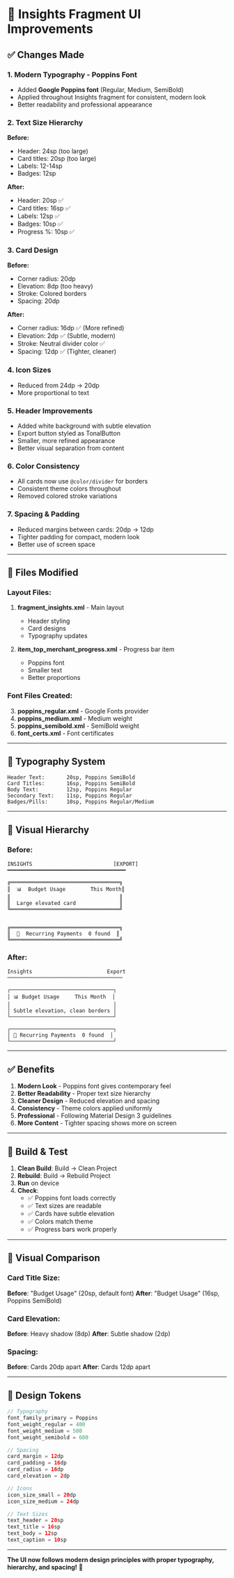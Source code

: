 # 🎨 Insights Fragment UI Improvements

## ✅ Changes Made

### 1. **Modern Typography - Poppins Font**
- Added **Google Poppins font** (Regular, Medium, SemiBold)
- Applied throughout Insights fragment for consistent, modern look
- Better readability and professional appearance

### 2. **Text Size Hierarchy**
**Before:**
- Header: 24sp (too large)
- Card titles: 20sp (too large)
- Labels: 12-14sp
- Badges: 12sp

**After:**
- Header: 20sp ✅
- Card titles: 16sp ✅
- Labels: 12sp ✅
- Badges: 10sp ✅
- Progress %: 10sp ✅

### 3. **Card Design**
**Before:**
- Corner radius: 20dp
- Elevation: 8dp (too heavy)
- Stroke: Colored borders
- Spacing: 20dp

**After:**
- Corner radius: 16dp ✅ (More refined)
- Elevation: 2dp ✅ (Subtle, modern)
- Stroke: Neutral divider color ✅
- Spacing: 12dp ✅ (Tighter, cleaner)

### 4. **Icon Sizes**
- Reduced from 24dp → 20dp
- More proportional to text

### 5. **Header Improvements**
- Added white background with subtle elevation
- Export button styled as TonalButton
- Smaller, more refined appearance
- Better visual separation from content

### 6. **Color Consistency**
- All cards now use `@color/divider` for borders
- Consistent theme colors throughout
- Removed colored stroke variations

### 7. **Spacing & Padding**
- Reduced margins between cards: 20dp → 12dp
- Tighter padding for compact, modern look
- Better use of screen space

---

## 📝 Files Modified

### Layout Files:
1. **fragment_insights.xml** - Main layout
   - Header styling
   - Card designs
   - Typography updates

2. **item_top_merchant_progress.xml** - Progress bar item
   - Poppins font
   - Smaller text
   - Better proportions

### Font Files Created:
3. **poppins_regular.xml** - Google Fonts provider
4. **poppins_medium.xml** - Medium weight
5. **poppins_semibold.xml** - SemiBold weight
6. **font_certs.xml** - Font certificates

---

## 🎯 Typography System

```
Header Text:       20sp, Poppins SemiBold
Card Titles:       16sp, Poppins SemiBold
Body Text:         12sp, Poppins Regular
Secondary Text:    11sp, Poppins Regular
Badges/Pills:      10sp, Poppins Regular/Medium
```

---

## 🎨 Visual Hierarchy

### Before:
```
INSIGHTS                          [EXPORT]
━━━━━━━━━━━━━━━━━━━━━━━━━━━━━━━━━━━━━━

╔═══════════════════════════════════╗
║  📊  Budget Usage        This Month║
║                                   ║
║  Large elevated card              ║
╚═══════════════════════════════════╝


╔═══════════════════════════════════╗
║  🔁  Recurring Payments  0 found  ║
╚═══════════════════════════════════╝
```

### After:
```
Insights                        Export
─────────────────────────────────────

┌─────────────────────────────────┐
│ 📊 Budget Usage     This Month  │
│                                 │
│ Subtle elevation, clean borders │
└─────────────────────────────────┘

┌─────────────────────────────────┐
│ 🔁 Recurring Payments  0 found  │
└─────────────────────────────────┘
```

---

## ✅ Benefits

1. **Modern Look** - Poppins font gives contemporary feel
2. **Better Readability** - Proper text size hierarchy
3. **Cleaner Design** - Reduced elevation and spacing
4. **Consistency** - Theme colors applied uniformly
5. **Professional** - Following Material Design 3 guidelines
6. **More Content** - Tighter spacing shows more on screen

---

## 🚀 Build & Test

1. **Clean Build**: Build → Clean Project
2. **Rebuild**: Build → Rebuild Project
3. **Run** on device
4. **Check**:
   - ✅ Poppins font loads correctly
   - ✅ Text sizes are readable
   - ✅ Cards have subtle elevation
   - ✅ Colors match theme
   - ✅ Progress bars work properly

---

## 📸 Visual Comparison

### Card Title Size:
**Before**: "Budget Usage" (20sp, default font)
**After**: "Budget Usage" (16sp, Poppins SemiBold)

### Card Elevation:
**Before**: Heavy shadow (8dp)
**After**: Subtle shadow (2dp)

### Spacing:
**Before**: Cards 20dp apart
**After**: Cards 12dp apart

---

## 🎨 Design Tokens

```kotlin
// Typography
font_family_primary = Poppins
font_weight_regular = 400
font_weight_medium = 500
font_weight_semibold = 600

// Spacing
card_margin = 12dp
card_padding = 16dp
card_radius = 16dp
card_elevation = 2dp

// Icons
icon_size_small = 20dp
icon_size_medium = 24dp

// Text Sizes
text_header = 20sp
text_title = 16sp
text_body = 12sp
text_caption = 10sp
```

---

**The UI now follows modern design principles with proper typography, hierarchy, and spacing!** 🎉
